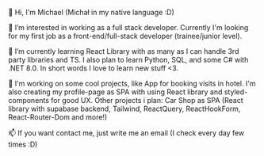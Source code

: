 👋 Hi, I'm Michael (Michał in my native language :D)

👀 I’m interested in working as a full stack developer. Currently I'm looking for my first job as a front-end/full-stack developer (trainee/junior level).
 
🌱 I’m currently learning React Library with as many as I can handle 3rd party libraries and TS. I also plan to learn Python, SQL, and some C# with .NET 8.0. In short words I love to learn new stuff <3.



 
 
💞️ I'm working on some cool projects, like App for booking visits in hotel. I'm also creating my profile-page as SPA with using React library and styled-components for good UX.
Other projects i plan:
Car Shop as SPA (React library with supabase backend, Tailwind, ReactQuery, ReactHookForm, React-Router-Dom and more!)

📫 If you want contact me, just write me an email (I check every day few times :D)


<!---
FlamingShali/FlamingShali is a ✨ special ✨ repository because its `README.md` (this file) appears on your GitHub profile.
You can click the Preview link to take a look at your changes.
--->
